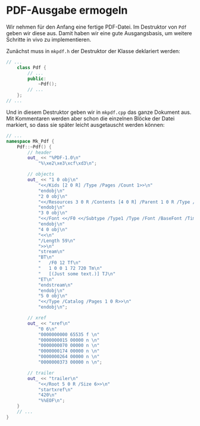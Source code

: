 # PDF-Ausgabe ermogeln

Wir nehmen für den Anfang eine fertige PDF-Datei. Im Destruktor von `Pdf`
geben wir diese aus. Damit haben wir eine gute Ausgangsbasis, um weitere
Schritte in vivo zu implementieren.

Zunächst muss in `mkpdf.h` der Destruktor der Klasse deklariert werden:

```c++
// ...
	class Pdf {
		// ...
		public:
			~Pdf();
		// ...
	};
// ...
```

Und in diesem Destruktor geben wir in `mkpdf.cpp` das ganze Dokument aus.
Mit Kommentaren werden aber schon die einzelnen Blöcke der Datei markiert,
so dass sie später leicht ausgetauscht werden können:

```c++
// ...
namespace Mk_Pdf {
	Pdf::~Pdf() {
		// header
		out_ << "%PDF-1.0\n"
			"%\xe2\xe3\xcf\xd3\n";

		// objects
		out_ << "1 0 obj\n"
			"<</Kids [2 0 R] /Type /Pages /Count 1>>\n"
			"endobj\n"
			"2 0 obj\n"
			"<</Resources 3 0 R /Contents [4 0 R] /Parent 1 0 R /Type /Page /MediaBox [0 0 612 792]>>\n"
			"endobj\n"
			"3 0 obj\n"
			"<</Font <</F0 <</Subtype /Type1 /Type /Font /BaseFont /Times-Roman>> >> >>\n"
			"endobj\n"
			"4 0 obj\n"
			"<<\n"
			"/Length 59\n"
			">>\n"
			"stream\n"
			"BT\n"
			"	/F0 12 Tf\n"
			"	1 0 0 1 72 720 Tm\n"
			"	[(Just some text.)] TJ\n"
			"ET\n"
			"endstream\n"
			"endobj\n"
			"5 0 obj\n"
			"<</Type /Catalog /Pages 1 0 R>>\n"
			"endobj\n";

		// xref
		out_ << "xref\n"
			"0 6\n"
			"0000000000 65535 f \n"
			"0000000015 00000 n \n"
			"0000000070 00000 n \n"
			"0000000174 00000 n \n"
			"0000000264 00000 n \n"
			"0000000373 00000 n \n";

		// trailer
		out_ << "trailer\n"
			"<</Root 5 0 R /Size 6>>\n"
			"startxref\n"
			"420\n"
			"%%EOF\n";
	}
	// ...
}
```
